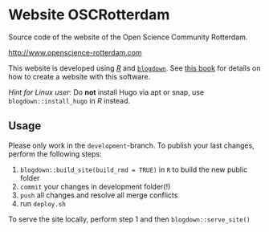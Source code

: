 # Website OSCRotterdam

Source code of the website of the Open Science Community Rotterdam.

http://www.openscience-rotterdam.com

This website is developed using [_R_](https://cran.r-project.org/) and 
[`blogdown`](https://github.com/rstudio/blogdown). See 
[this book](https://bookdown.org/yihui/blogdown/) for details on how to 
create a website with this software.

*Hint for Linux user*: Do **not** install Hugo via apt or snap, use `blogdown::install_hugo` in _R_ instead. 

## Usage

Please only work in the `development`-branch. 
To publish your last changes, perform the following steps:

1. `blogdown::build_site(build_rmd = TRUE)` in `R` to build the new public folder 
2. `commit` your changes in development folder(!)
3. `push` all changes and resolve all merge conflicts
4. run `deploy.sh`

To serve the site locally, perform step 1 and then `blogdown::serve_site()`
